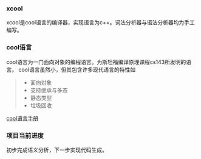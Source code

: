 ### xcool
xcool是cool语言的编译器，实现语言为c++。词法分析器与语法分析器均为手工编写。
### cool语言
cool语言为一门面向对象的编程语言。为斯坦福编译原理课程cs143所发明的语言。
cool语言虽然小，但其包含许多现代语言的特性如
> * 面向对象
> * 支持继承与多态
> * 静态类型
> * 垃圾回收

[cool语言手册](http://web.stanford.edu/class/cs143/materials/cool-manual.pdf) 
### 项目当前进度
初步完成语义分析，下一步实现代码生成。